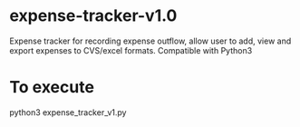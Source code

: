 # expense-tracker-v1.0
Expense tracker for recording expense outflow, allow user to add, view and export expenses to CVS/excel formats.
Compatible with Python3

# To execute
python3 expense_tracker_v1.py
